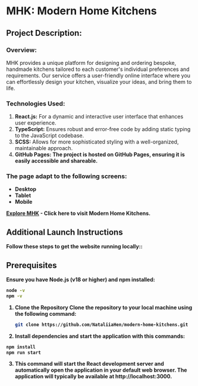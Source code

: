 # MHK: Modern Home Kitchens

## Project Description:

### Overview:
MHK provides a unique platform for designing and ordering bespoke, handmade kitchens tailored to each customer's individual preferences and requirements. Our service offers a user-friendly online interface where you can effortlessly design your kitchen, visualize your ideas, and bring them to life.

### Technologies Used:
1. <b>React.js:</b> For a dynamic and interactive user interface that enhances user experience.
2. <b>TypeScript:</b> Ensures robust and error-free code by adding static typing to the JavaScript codebase.
3. <b>SCSS:</b> Allows for more sophisticated styling with a well-organized, maintainable approach.
4. <b>GitHub Pages:<b> The project is hosted on GitHub Pages, ensuring it is easily accessible and shareable.

### The page adapt to the following screens:
- Desktop
- Tablet
- Mobile

[Explore MHK](https://nataliiahen.github.io/modern-home-kitchens/) - Click here to visit Modern Home Kitchens.

## Additional Launch Instructions

Follow these steps to get the website running locally::

## Prerequisites
Ensure you have Node.js (v18 or higher) and npm installed:
```bash
node -v
npm -v
```

1. **Clone the Repository**
   Clone the repository to your local machine using the following command:
   ```bash
   git clone https://github.com/NataliiaHen/modern-home-kitchens.git

2. **Install dependencies and start the application** with this commands:

```bash
npm install
npm run start
```

3. This command will start the React development server and automatically open the application in your default web browser. The application will typically be available at http://localhost:3000.

